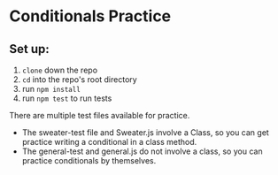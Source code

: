 # Conditionals Practice

## Set up:
1. `clone` down the repo
2. `cd` into the repo's root directory
3. run `npm install`
4. run `npm test` to run tests

There are multiple test files available for practice. 
- The sweater-test file and Sweater.js involve a Class, so you can get practice writing a conditional in a class method. 
- The general-test and general.js do not involve a class, so you can practice conditionals by themselves.  